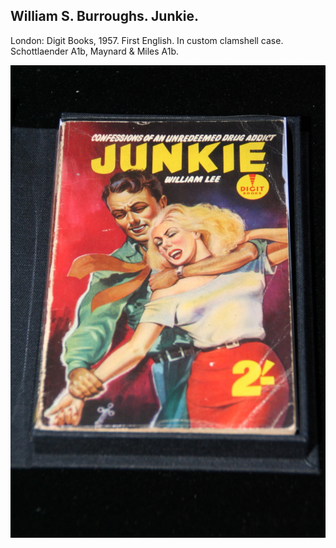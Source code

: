 ## William S. Burroughs. Junkie.

London: Digit Books, 1957. First English. In custom clamshell case. Schottlaender A1b, Maynard & Miles A1b.

![junkie-3](../../images/junkie-3.jpg)
